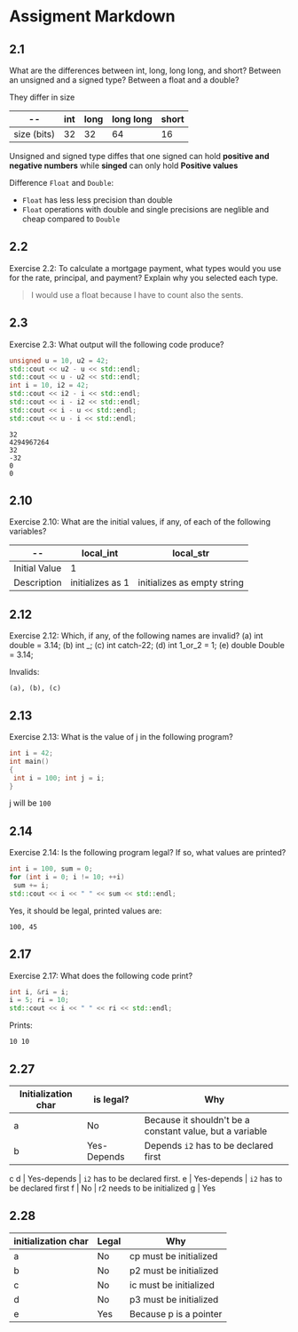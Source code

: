 # Assigment Markdown

## 2.1

What are the differences between int, long, long long,
and short? Between an unsigned and a signed type? Between a 
float and a double?


They differ in size

| --          | int | long | long long | short |
| ----------- | --- | ---- | --------- | ----- |
| size (bits) | 32  | 32   | 64        | 16    |


Unsigned and signed type diffes that one  signed can hold **positive and negative numbers** while **singed** can only hold **Positive values**

Difference `Float` and `Double`:
- `Float` has less less precision than double
- `Float` operations with double and single precisions are neglible and cheap compared to `Double`


## 2.2

Exercise 2.2: To calculate a mortgage payment, what types 
would you use for the rate, principal, and payment? Explain why you 
selected each type.

> I would use a float because I have to count also the 
sents.

## 2.3

Exercise 2.3: What output will the following code 
produce?

```cpp
unsigned u = 10, u2 = 42;
std::cout << u2 - u << std::endl;
std::cout << u - u2 << std::endl;
int i = 10, i2 = 42;
std::cout << i2 - i << std::endl;
std::cout << i - i2 << std::endl;
std::cout << i - u << std::endl;
std::cout << u - i << std::endl;
```

```
32
4294967264
32
-32
0
0
```


## 2.10
Exercise 2.10: What are the initial values, if any, of each 
of the following
variables?

| --            | local_int        | local_str                   |
| ------------- | ---------------- | --------------------------- |
| Initial Value | 1                |                             |
| Description   | initializes as 1 | initializes as empty string |



## 2.12

Exercise 2.12: Which, if any, of the following names are 
invalid? (a) int double = 3.14; (b) int _; (c) int 
catch-22; (d) int 1_or_2 = 1; (e) double Double = 3.14;


Invalids:

```
(a), (b), (c)
```

## 2.13

Exercise 2.13: What is the value of j in the following 
program?

```cpp
int i = 42;
int main()
{
 int i = 100; int j = i;
}
```


j will be `100`


## 2.14

Exercise 2.14: Is the following program legal? If so, what 
values are printed?

```cpp
int i = 100, sum = 0;
for (int i = 0; i != 10; ++i)
 sum += i;
std::cout << i << " " << sum << std::endl;
```

Yes, it should be legal, printed values are:

```
100, 45
```


## 2.17

Exercise 2.17: What does the following code print?

```cpp
int i, &ri = i;
i = 5; ri = 10;
std::cout << i << " " << ri << std::endl;
```

Prints:

```
10 10
```



## 2.27

| Initialization char | is legal?   | Why                                                       |
| ------------------- | ----------- | --------------------------------------------------------- |
| a                   | No          | Because it shouldn't be a constant value,  but a variable |
| b                   | Yes-Depends | Depends `i2` has to be declared first                     |
c
d | Yes-depends | `i2` has to be declared first. 
e | Yes-depends | `i2` has to be declared first
f | No | r2 needs to be initialized
g | Yes 


## 2.28

| initialization char | Legal | Why                    |
| ------------------- | ----- | ---------------------- |
| a                   | No    | cp must be initialized |
| b                   | No    | p2 must be initialized |
| c                   | No    | ic must be initialized |
| d                   | No    | p3 must be initialized |
| e                   | Yes   | Because p is a pointer |





